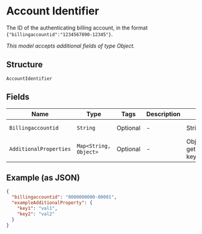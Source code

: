 
# Account Identifier

The ID of the authenticating billing account, in the format `{"billingaccountid":"1234567890-12345"}`.

*This model accepts additional fields of type Object.*

## Structure

`AccountIdentifier`

## Fields

| Name | Type | Tags | Description | Getter | Setter |
|  --- | --- | --- | --- | --- | --- |
| `Billingaccountid` | `String` | Optional | - | String getBillingaccountid() | setBillingaccountid(String billingaccountid) |
| `AdditionalProperties` | `Map<String, Object>` | Optional | - | Object getAdditionalProperty(String key) | additionalProperty(String key, Object value) |

## Example (as JSON)

```json
{
  "billingaccountid": "0000000000-00001",
  "exampleAdditionalProperty": {
    "key1": "val1",
    "key2": "val2"
  }
}
```

